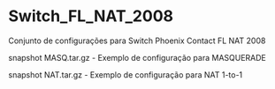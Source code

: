 # Switch_FL_NAT_2008
Conjunto de configurações para Switch Phoenix Contact FL NAT 2008

snapshot MASQ.tar.gz - Exemplo de configuração para MASQUERADE

snapshot NAT.tar.gz - Exemplo de configuração para NAT 1-to-1
